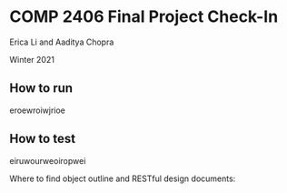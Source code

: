 # COMP 2406 Final Project Check-In
Erica Li and Aaditya Chopra

Winter 2021

## How to run
eroewroiwjrioe

## How to test
eiruwourweoiropwei

Where to find object outline and RESTful design documents:
